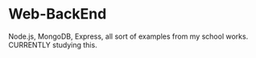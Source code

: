 # Web-BackEnd
Node.js, MongoDB, Express, all sort of examples from my school works. CURRENTLY studying this.
